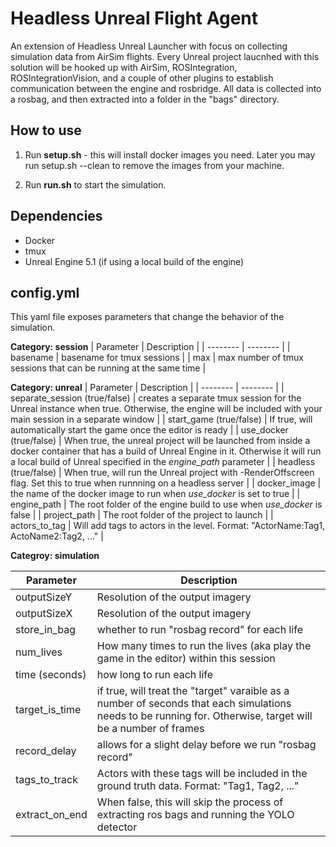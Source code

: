 # Headless Unreal Flight Agent

An extension of Headless Unreal Launcher with focus on collecting simulation data from AirSim flights. Every Unreal project laucnhed with this solution will be hooked up with AirSim, ROSIntegration, ROSIntegrationVision, and a couple of other plugins to establish communication between the engine and rosbridge. All data is collected into a rosbag, and then extracted into a folder in the "bags" directory.

## How to use

1. Run __setup.sh__ - this will install docker images you need. Later you may run setup.sh --clean to remove the images from your machine.

2. Run __run.sh__ to start the simulation.

## Dependencies

* Docker
* tmux
* Unreal Engine 5.1 (if using a local build of the engine)

## config.yml
This yaml file exposes parameters that change the behavior of the simulation.

__Category: session__
| Parameter | Description |
| -------- | -------- |
| basename   | basename for tmux sessions    |
| max   | max number of tmux sessions that can be running at the same time    |

__Category: unreal__
| Parameter | Description |
| -------- | -------- |
| separate_session (true/false)   | creates a separate tmux session for the Unreal  instance when true. Otherwise, the engine will be included with your main session in a separate window   |
| start_game (true/false)   | If true, will automatically start the game once the editor is ready   |
| use_docker (true/false)   | When true, the unreal project will be launched from inside a docker container that has a build of Unreal Engine in it. Otherwise it will run a local build of Unreal specified in the _engine_path_ parameter   |
| headless (true/false)   | When true, will run the Unreal project with -RenderOffscreen flag. Set this to true when runnning on a headless server   |
| docker_image | the name of the docker image to run when _use_docker_ is set to true   |
| engine_path   | The root folder of the engine build to use when _use_docker_ is false   |
| project_path   | The root folder of the project to launch   |
| actors_to_tag   | Will add tags to actors in the level. Format: "ActorName:Tag1, ActoName2:Tag2, ..."   |

__Categroy: simulation__

| Parameter | Description |
| -------- | -------- |
| outputSizeY   | Resolution of the output imagery  |
| outputSizeX   | Resolution of the output imagery  |
| store_in_bag   | whether to run "rosbag record" for each life  |
| num_lives   | How many times to run the lives (aka play the game in the editor) within this session  |
| time (seconds)   | how long to run each life   |
| target_is_time   | if true, will treat the "target" varaible as a number of seconds that each simulations needs to be running for. Otherwise, target will be a number of frames   |
| record_delay   | allows for a slight delay before we run "rosbag record"   |
| tags_to_track   | Actors with these tags will be included in the ground truth data. Format: "Tag1, Tag2, ..."   |
| extract_on_end   | When false, this will skip the process of extracting ros bags and running the YOLO detector   |